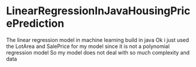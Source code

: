 # LinearRegressionInJavaHousingPricePrediction
The linear regression model in machine learning build in java 
Ok i just used the LotArea and SalePrice for my model since it is not a polynomial regression model
So my model does not deal with so much complexity and data
